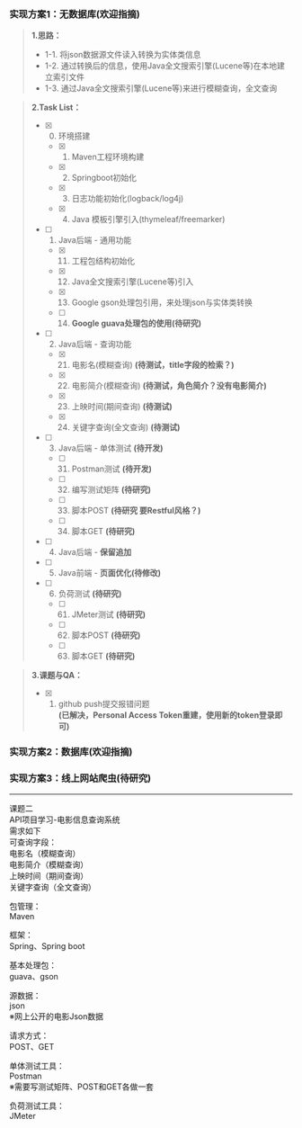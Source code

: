 ### 实现方案1：无数据库(欢迎指摘)
> **1.思路：** 
>    * 1-1. 将json数据源文件读入转换为实体类信息  
>    * 1-2. 通过转换后的信息，使用Java全文搜索引擎(Lucene等)在本地建立索引文件  
>    * 1-3. 通过Java全文搜索引擎(Lucene等)来进行模糊查询，全文查询  

> **2.Task List：**  
> - [x] 0. 环境搭建
>   - [x] 01. Maven工程环境构建
>   - [x] 02. Springboot初始化
>   - [x] 03. 日志功能初始化(logback/log4j)
>   - [x] 04. Java 模板引擎引入(thymeleaf/freemarker)
> - [ ] 1. Java后端 - 通用功能
>   - [x] 11. 工程包结构初始化
>   - [x] 12. Java全文搜索引擎(Lucene等)引入
>   - [x] 13. Google gson处理包引用，来处理json与实体类转换
>   - [ ] 14. **Google guava处理包的使用(待研究)**
> - [ ] 2. Java后端 - 查询功能
>   - [x] 21. 电影名(模糊查询) **(待测试，title字段的检索？)**
>   - [x] 22. 电影简介(模糊查询) **(待测试，角色简介？没有电影简介)**
>   - [x] 23. 上映时间(期间查询) **(待测试)**
>   - [x] 24. 关键字查询(全文查询) **(待测试)**
> - [ ] 3. Java后端 - 单体测试 **(待开发)**
>   - [ ] 31. Postman测试 **(待开发)**
>   - [ ] 32. 编写测试矩阵 **(待研究)**
>   - [ ] 33. 脚本POST **(待研究 要Restful风格？)**
>   - [ ] 34. 脚本GET **(待研究)**
> - [ ] 4. Java后端 - **保留追加**
> - [ ] 5. Java前端 - **页面优化(待修改)**
> - [ ] 6. 负荷测试 **(待研究)**
>   - [ ] 61. JMeter测试 **(待研究)**
>   - [ ] 62. 脚本POST **(待研究)**
>   - [ ] 63. 脚本GET **(待研究)**

> **3.课题与QA：** 
> - [x] 1. github push提交报错问题  
>    **(已解决，Personal Access Token重建，使用新的token登录即可)**

### 实现方案2：数据库(欢迎指摘)

### 实现方案3：线上网站爬虫(待研究)
---
课题二  
API项目学习-电影信息查询系统  
需求如下  
可查询字段：  
电影名（模糊查询）  
电影简介（模糊查询）  
上映时间（期间查询）  
关键字查询（全文查询）  

包管理：  
Maven  

框架：  
Spring、Spring boot  

基本处理包：  
guava、gson  

源数据：  
json  
※网上公开的电影Json数据  

请求方式：  
POST、GET  

单体测试工具：  
Postman  
※需要写测试矩阵、POST和GET各做一套  

负荷测试工具：  
JMeter  
